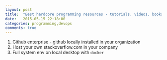 ```yaml
---
layout: post
title:  "Best hardcore programming resources - tutorials, videos, books"
date:   2015-05-15 22:18:00
categories: programming,devops
comments: true
---
```

1. [Github enterprise - github locally installed in your organization](https://enterprise.github.com)
1. Host your own stackoverflow.com in your company
1. Full system env on local desktop with `docker`